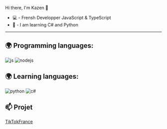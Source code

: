 Hi there, I'm Kazen 👋

- 💻 - Frensh Developper JavaScript & TypeScript
- 🔩 - I am learning C# and Python
---

## 🌍 Programming languages:
<p>
  <img alt="js" src="https://img.shields.io/badge/-Javascript-FFEE00?style=flat-square&logo=javascript&logoColor=black" />
  <img alt="nodejs" src="https://img.shields.io/badge/-NodeJS-43853D?style=flat-square&logo=Node.js&logoColor=white" />
</p>

## 🌍 Learning languages:
<p>
  <img alt="python" src="https://img.shields.io/badge/-Python-21B500?style=flat-square&logo=python&logoColor=white" />
  <img alt="c#" src="https://img.shields.io/badge/-C%20Sharp-44CF90?style=flat-square&logo=c%20sharp&logoColor=white" />
</p>

## 📫 Projet
[TikTokFrance](https://discord.gg/tiktokfrance)
